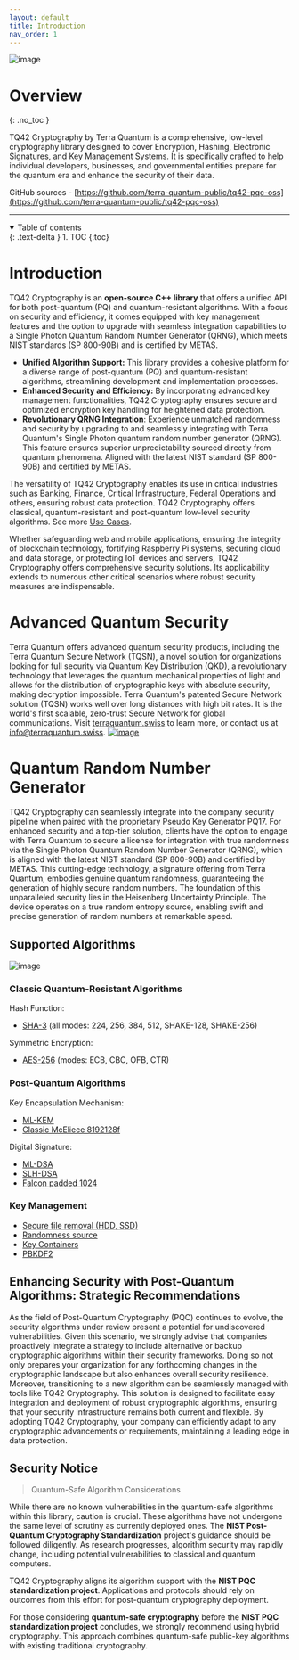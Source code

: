 ```yaml
---
layout: default
title: Introduction
nav_order: 1
---
```


![image](img/introduction_system_integration.png)

# Overview
{: .no_toc }

TQ42 Cryptography by Terra Quantum is a comprehensive, low-level cryptography library designed to cover Encryption, Hashing, Electronic Signatures, and Key Management Systems. It is specifically crafted to help individual developers, businesses, and governmental entities prepare for the quantum era and enhance the security of their data.

GitHub sources - [https://github.com/terra-quantum-public/tq42-pqc-oss](https://github.com/terra-quantum-public/tq42-pqc-oss)

***

<details open markdown="block">
  <summary>
    Table of contents
  </summary>
  {: .text-delta }
1. TOC
{:toc}
</details>

# Introduction

TQ42 Cryptography is an **open-source C++ library** that offers a unified API for both post-quantum (PQ) and quantum-resistant algorithms. With a focus on security and efficiency, it comes equipped with key management features and the option to upgrade with seamless integration capabilities to a Single Photon Quantum Random Number Generator (QRNG), which meets NIST standards (SP 800-90B) and is certified by METAS.

- **Unified Algorithm Support:** This library provides a cohesive platform for a diverse range of post-quantum (PQ) and quantum-resistant algorithms, streamlining development and implementation processes.
- **Enhanced Security and Efficiency:** By incorporating advanced key management functionalities, TQ42 Cryptography ensures secure and optimized encryption key handling for heightened data protection.
- **Revolutionary QRNG Integration**: Experience unmatched randomness and security by upgrading to and seamlessly integrating with Terra Quantum's Single Photon quantum random number generator (QRNG). This feature ensures superior unpredictability sourced directly from quantum phenomena. Aligned with the latest NIST standard (SP 800-90B) and certified by METAS.

The versatility of TQ42 Cryptography enables its use in critical industries such as Banking, Finance, Critical Infrastructure, Federal Operations and others, ensuring robust data protection. TQ42 Cryptography offers classical, quantum-resistant and post-quantum low-level security algorithms. See more [Use Cases](use_cases.html).

Whether safeguarding web and mobile applications, ensuring the integrity of blockchain technology, fortifying Raspberry Pi systems, securing cloud and data storage, or protecting IoT devices and servers, TQ42 Cryptography offers comprehensive security solutions. Its applicability extends to numerous other critical scenarios where robust security measures are indispensable.

# Advanced Quantum Security
Terra Quantum offers advanced quantum security products, including the Terra Quantum Secure Network (TQSN), a novel solution for organizations looking for full security via Quantum Key Distribution (QKD), a revolutionary technology that leverages the quantum mechanical properties of light and allows for the distribution of cryptographic keys with absolute security, making decryption impossible. Terra Quantum's patented Secure Network solution (TQSN) works well over long distances with high bit rates. It is the world's first scalable, zero-trust Secure Network for global communications. Visit [terraquantum.swiss](https://terraquantum.swiss) to learn more, or contact us at info@terraquantum.swiss.
[![image](img/introduction_banner.png)](https://terraquantum.swiss/news/terra-quantum-breaks-records-in-quantum-key-distribution-paving-way-to-offering-unprecedented-security-over-existing-fiber-optic-networks-globally)

# Quantum Random Number Generator

TQ42 Cryptography can seamlessly integrate into the company security pipeline when paired with the proprietary Pseudo Key Generator PQ17. For enhanced security and a top-tier solution, clients have the option to engage with Terra Quantum to secure a license for integration with true randomness via the Single Photon Quantum Random Number Generator (QRNG), which is aligned with the latest NIST standard (SP 800-90B) and certified by METAS. This cutting-edge technology, a signature offering from Terra Quantum, embodies genuine quantum randomness, guaranteeing the generation of highly secure random numbers. The foundation of this unparalleled security lies in the Heisenberg Uncertainty Principle. The device operates on a true random entropy source, enabling swift and precise generation of random numbers at remarkable speed.
## Supported Algorithms

![image](img/introduction_infographic.png)

### Classic Quantum-Resistant Algorithms

Hash Function:

-   [SHA-3](classic_quantum_resistant_algs/sha3.html) (all modes: 224, 256, 384, 512, SHAKE-128, SHAKE-256) 

Symmetric Encryption:

-   [AES-256](classic_quantum_resistant_algs/aes.html) (modes: ECB, CBC, OFB, CTR) 

### Post-Quantum Algorithms

Key Encapsulation Mechanism:

-   [ML-KEM](post_quantum_algs/kem/ml-kem.html)
-   [Classic McEliece 8192128f](post_quantum_algs/kem/mceliece.html)

Digital Signature:

-   [ML-DSA](post_quantum_algs/digital_signature/ml-dsa.html)
-   [SLH-DSA](post_quantum_algs/digital_signature/slh-dsa.html)
-   [Falcon padded 1024](post_quantum_algs/digital_signature/falcon.html)

### Key Management

-   [Secure file removal (HDD, SSD)](keys/secureHDD&SSDRemoval.html)
-   [Randomness source](keys/PRNG.html)
-   [Key Containers](keys/keys_container.html)
-   [PBKDF2](keys/pbkdf2.html)

## Enhancing Security with Post-Quantum Algorithms: Strategic Recommendations

As the field of Post-Quantum Cryptography (PQC) continues to evolve, the security algorithms under review present a potential for undiscovered vulnerabilities. Given this scenario, we strongly advise that companies proactively integrate a strategy to include alternative or backup cryptographic algorithms within their security frameworks. Doing so not only prepares your organization for any forthcoming changes in the cryptographic landscape but also enhances overall security resilience.
Moreover, transitioning to a new algorithm can be seamlessly managed with tools like TQ42 Cryptography. This solution is designed to facilitate easy integration and deployment of robust cryptographic algorithms, ensuring that your security infrastructure remains both current and flexible. By adopting TQ42 Cryptography, your company can efficiently adapt to any cryptographic advancements or requirements, maintaining a leading edge in data protection.

## Security Notice

> Quantum-Safe Algorithm Considerations

While there are no known vulnerabilities in the quantum-safe algorithms
within this library, caution is crucial. These algorithms have not
undergone the same level of scrutiny as currently deployed ones. The
**NIST Post-Quantum Cryptography Standardization** project\'s guidance
should be followed diligently. As research progresses, algorithm
security may rapidly change, including potential vulnerabilities to
classical and quantum computers.

TQ42 Cryptography aligns its algorithm support with the **NIST PQC standardization
project**. Applications and protocols should rely on outcomes from this
effort for post-quantum cryptography deployment.

For those considering **quantum-safe cryptography** before the **NIST
PQC standardization project** concludes, we strongly recommend using
hybrid cryptography. This approach combines quantum-safe public-key
algorithms with existing traditional cryptography.
